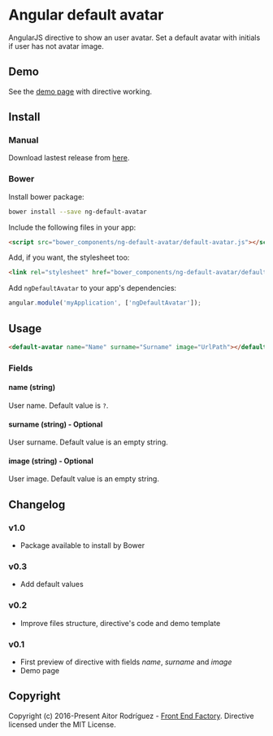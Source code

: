 # Angular default avatar
AngularJS directive to show an user avatar. Set a default avatar with initials if user has not avatar image.


## Demo
See the [demo page](https://aitorrodriguez990.github.io/ng-default-avatar/) with directive working.


## Install

### Manual

Download lastest release from [here](https://github.com/AitorRodriguez990/ng-default-avatar/releases/latest).

### Bower

Install bower package:

```bash
bower install --save ng-default-avatar
```

Include the following files in your app:

```html
<script src="bower_components/ng-default-avatar/default-avatar.js"></script>
```

Add, if you want, the stylesheet too:

```html
<link rel="stylesheet" href="bower_components/ng-default-avatar/default-avatar.css"></script>
```

Add `ngDefaultAvatar` to your app's dependencies:

```javascript
angular.module('myApplication', ['ngDefaultAvatar']);
```


## Usage

```html
<default-avatar name="Name" surname="Surname" image="UrlPath"></default-avatar>
```

### Fields

#### **name (string)**

User name. Default value is `?`.

#### **surname (string)** - Optional

User surname. Default value is an empty string.

#### **image (string)** - Optional

User image. Default value is an empty string.


## Changelog

### v1.0
* Package available to install by Bower

### v0.3
* Add default values

### v0.2
* Improve files structure, directive's code and demo template

### v0.1
* First preview of directive with fields *name*, *surname* and *image*
* Demo page


## Copyright
Copyright (c) 2016-Present Aitor Rodríguez - [Front End Factory](http://www.frontendfactory.es). Directive licensed under the MIT License.
